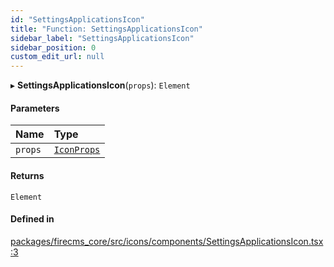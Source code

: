 ```yaml
---
id: "SettingsApplicationsIcon"
title: "Function: SettingsApplicationsIcon"
sidebar_label: "SettingsApplicationsIcon"
sidebar_position: 0
custom_edit_url: null
---
```


▸ **SettingsApplicationsIcon**(`props`): `Element`

#### Parameters

| Name | Type |
| :------ | :------ |
| `props` | [`IconProps`](../types/IconProps.md) |

#### Returns

`Element`

#### Defined in

[packages/firecms_core/src/icons/components/SettingsApplicationsIcon.tsx:3](https://github.com/FireCMSco/firecms/blob/d45f3739/packages/firecms_core/src/icons/components/SettingsApplicationsIcon.tsx#L3)
